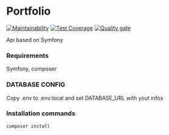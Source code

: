 # Portfolio

[![Maintainability](https://api.codeclimate.com/v1/badges/399cbf225695affb71bb/maintainability)](https://codeclimate.com/github/GitNico-D/Portfolio/maintainability) [![Test Coverage](https://api.codeclimate.com/v1/badges/399cbf225695affb71bb/test_coverage)](https://codeclimate.com/github/GitNico-D/Portfolio/test_coverage) [![Quality gate](https://sonarcloud.io/api/project_badges/quality_gate?project=GitNico-D_Portfolio)](https://sonarcloud.io/dashboard?id=GitNico-D_Portfolio)

Api based on Symfony

### Requirements

Symfony, composer

### DATABASE CONFIG

Copy .env to .env.local and set DATABASE_URL with yout infos

### Installation commands
```
composer install
```
